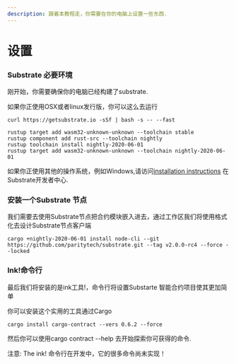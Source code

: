 ```yaml
---
description: 跟着本教程走，你需要在你的电脑上设置一些东西.
---
```


# 设置



### **Substrate 必要环境**

刚开始，你需要确保你的电脑已经构建了substrate.

如果你正使用OSX或者linux发行版，你可以这么去运行

```text
curl https://getsubstrate.io -sSf | bash -s -- --fast
```

```text
rustup target add wasm32-unknown-unknown --toolchain stable
rustup component add rust-src --toolchain nightly
rustup toolchain install nightly-2020-06-01
rustup target add wasm32-unknown-unknown --toolchain nightly-2020-06-01
```

如果你正使用其他的操作系统，例如Windows,请访问[installation instructions](https://substrate.dev/docs/en/knowledgebase/getting-started/windows-users) 在Substrate开发者中心.

### **安装一个Substrate 节点**

我们需要去使用Substrate节点把合约模块嵌入进去，通过工作区我们将使用格式化去设计Substrate节点客户端

```text
cargo +nightly-2020-06-01 install node-cli --git https://github.com/paritytech/substrate.git --tag v2.0.0-rc4 --force --locked
```

### **Ink!命令行**

最后我们将安装的是ink工具!，命令行将设置Substarte 智能合约项目使其更加简单

你可以安装这个实用的工具通过Cargo

```text
cargo install cargo-contract --vers 0.6.2 --force
```

然后你可以使用cargo contract --help 去开始探索你可获得的命令.

注意: The ink! 命令行在开发中，它的很多命令尚未实现！

